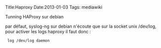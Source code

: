 Title:Haproxy
Date:2013-01-03
Tags:  mediawiki

Tunning HAProxy sur debian

par défaut, syslog-ng sur debian n'écoute que sur la socket unix
/dev/log, pour activer les logs haproxy il faut donc :

` log /dev/log daemon`

